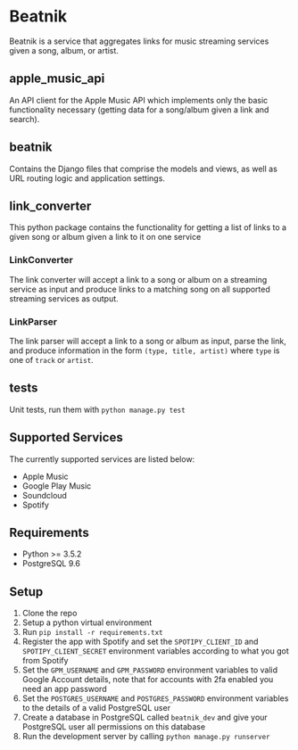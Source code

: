 # Beatnik
Beatnik is a service that aggregates links for music streaming services given a song, album, or artist.

## apple_music_api 
An API client for the Apple Music API which implements only the basic functionality necessary (getting data for a song/album given a link and search).

## beatnik
Contains the Django files that comprise the models and views, as well as URL routing logic and application settings.

## link_converter
This python package contains the functionality for getting a list of links to a given song or album given a link to it on one service

### LinkConverter
The link converter will accept a link to a song or album on a streaming service as input and produce links to a matching song on all supported streaming services as output.

### LinkParser
The link parser will accept a link to a song or album as input, parse the link, and produce information in the form `(type, title, artist)` where `type` is one of `track` or `artist`.

## tests
Unit tests, run them with `python manage.py test`

## Supported Services
The currently supported services are listed below:
* Apple Music
* Google Play Music
* Soundcloud
* Spotify

## Requirements
* Python >= 3.5.2
* PostgreSQL 9.6

## Setup
1. Clone the repo
2. Setup a python virtual environment
3. Run `pip install -r requirements.txt`
4. Register the app with Spotify and set the `SPOTIPY_CLIENT_ID` and `SPOTIPY_CLIENT_SECRET` environment variables according to what you got from Spotify
5. Set the `GPM_USERNAME` and `GPM_PASSWORD` environment variables to valid Google Account details, note that for accounts with 2fa enabled you need an app password
6. Set the `POSTGRES_USERNAME` and `POSTGRES_PASSWORD` environment variables to the details of a valid PostgreSQL user
7. Create a database in PostgreSQL called `beatnik_dev` and give your PostgreSQL user all permissions on this database
8. Run the development server by calling `python manage.py runserver`
